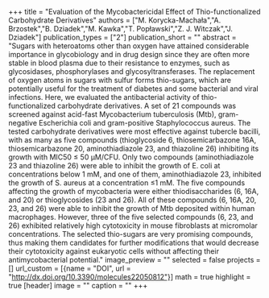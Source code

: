 +++
title = "Evaluation of the Mycobactericidal Effect of Thio-functionalized Carbohydrate Derivatives"
authors = ["M. Korycka-Machała","A. Brzostek","B. Dziadek","M. Kawka","T. Popławski","Z. J. Witczak","J. Dziadek"]
publication_types = ["2"]
publication_short = ""
abstract = "Sugars with heteroatoms other than oxygen have attained considerable importance in glycobiology and in drug design since they are often more stable in blood plasma due to their resistance to enzymes, such as glycosidases, phosphorylases and glycosyltransferases. The replacement of oxygen atoms in sugars with sulfur forms thio-sugars, which are potentially useful for the treatment of diabetes and some bacterial and viral infections. Here, we evaluated the antibacterial activity of thio-functionalized carbohydrate derivatives. A set of 21 compounds was screened against acid-fast Mycobacterium tuberculosis (Mtb), gram-negative Escherichia coli and gram-positive Staphylococcus aureus. The tested carbohydrate derivatives were most effective against tubercle bacilli, with as many as five compounds (thioglycoside 6, thiosemicarbazone 16A, thiosemicarbazone 20, aminothiadiazole 23, and thiazoline 26) inhibiting its growth with MIC50 ≤ 50 µM/CFU. Only two compounds (aminothiadiazole 23 and thiazoline 26) were able to inhibit the growth of E. coli at concentrations below 1 mM, and one of them, aminothiadiazole 23, inhibited the growth of S. aureus at a concentration ≤1 mM. The five compounds affecting the growth of mycobacteria were either thiodisaccharides (6, 16A, and 20) or thioglycosides (23 and 26). All of these compounds (6, 16A, 20, 23, and 26) were able to inhibit the growth of Mtb deposited within human macrophages. However, three of the five selected compounds (6, 23, and 26) exhibited relatively high cytotoxicity in mouse fibroblasts at micromolar concentrations. The selected thio-sugars are very promising compounds, thus making them candidates for further modifications that would decrease their cytotoxicity against eukaryotic cells without affecting their antimycobacterial potential."
image_preview = ""
selected = false
projects = []
url_custom = [{name = "DOI", url = "http://dx.doi.org/10.3390/molecules22050812"}]
math = true
highlight = true
[header]
image = ""
caption = ""
+++

